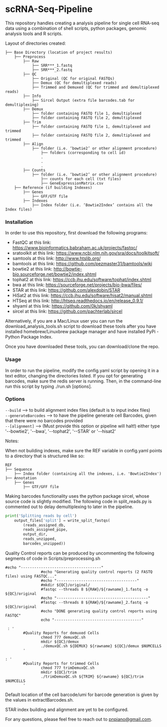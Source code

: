 # scRNA-Seq-Pipeline

This repository handles creating a analysis pipeline for single cell RNA-seq data using a combination of shell scripts, python packages, genomic analysis tools and R scripts.

Layout of directories created:

```
├── Base Directory (location of project results)
	├── Preprocess
		├── Raw
			├── SRR***_1.fastq 
			├── SRR***_2.fastq
		├── QC
			├── Original (QC for original FASTQs)
			├── Demux (QC for demultiplexed reads)
			├── Trimmed and Demuxed (QC for trimmed and demultiplexed reads)
		├── Info
			├── Sircel Output (extra file barcodes.tab for demultiplexing)
		├── Demux
			├── folder containing FASTQ file 1, demultiplexed
			├── folder containing FASTQ file 2, demultiplexed
		├── Trim
			├── folder containing FASTQ file 1, demultiplexed and trimmed
			├── folder containing FASTQ file 2, demultiplexed and trimmed
		├── Align
			├── folder (i.e. ‘bowtie2’ or other alignment procedure)
				├── folders (corresponding to cell id)
				.
				.
				.
		├── Counts
			├── folder (i.e. ‘bowtie2’ or other alignment procedure)
				├── counts for each cell (txt files)
				├── GeneExpressionMatrix.csv
	├── Reference (if building Indexes)
		├── Genes
			├── GFF/GTF file
		├── Indexes
			├── Index folder (i.e. ‘Bowtie2Index’ contains all the Index files)
```

### Installation

In order to use this repository, first download the following programs:
- FastQC at this link: https://www.bioinformatics.babraham.ac.uk/projects/fastqc/ 
- sratoolkit at this link: https://www.ncbi.nlm.nih.gov/sra/docs/toolkitsoft/ 
- samtools at this link: http://www.htslib.org/
- bamtools at this link: https://github.com/pezmaster31/bamtools/wiki
- bowtie2 at this link: http://bowtie-bio.sourceforge.net/bowtie2/index.shtml 
- tophat2 at this link: https://ccb.jhu.edu/software/tophat/index.shtml
- bwa at this link: https://sourceforge.net/projects/bio-bwa/files/ 
- STAR at this link: https://github.com/alexdobin/STAR 
- HiSat2 at this link: https://ccb.jhu.edu/software/hisat2/manual.shtml
- HTSeq at this link: http://htseq.readthedocs.io/en/release_0.9.1/ 
- shyaml at this link: https://github.com/0k/shyaml
- sircel at this link: https://github.com/pachterlab/sircel 

Alternatively, if you are a Mac/Linux user you can run the download_analysis_tools.sh
script to download these tools after you have installed homebrew/Linuxbrew package manager
and have installed PyPi - Python Package Index. 

Once you have downloaded these tools, you can download/clone the repo.

### Usage

In order to run the pipeline,
modify the config.yaml script by opening it in a text editor, changing the directories listed. If you opt for generating barcodes, make sure the redis server is running. Then, in the command-line run this script by typing ./run.sh [options].

### Options

` --build ` --> to build alignment index files (default is to input index files) <br /> 
` --generateBarcodes ` --> to have the pipeline generate cell Barcodes, given that there were no barcodes provided <br />
` --[alignment] ` --> (Must provide this option or pipeline will halt!) either type '--bowtie2', '--bwa', '--tophat2', '--STAR' or '--hisat2' <br />

Notes: 

When not building indexes, make sure the REF variable in config.yaml points to a directory that is structured like so:

```
REF 
├── Sequence
	├── Index folder (containing all the indexes, i.e. 'Bowtie2Index')               
├── Annotation
	├── Genes
		├── GTF/GFF file
```

Making barcodes functionality uses the python package sircel, whose source code is slightly modified. The following code in split_reads.py is commented out to delay demultiplexing to later in the pipeline.

```python
print('Splitting reads by cell')
	output_files['split'] = write_split_fastqs( 
		(reads_assigned_db,
		reads_assigned_pipe, 
		output_dir, 
		reads_unzipped, 
		barcodes_unzipped))
```

Quality Control reports can be produced by uncommenting the following segments of code in Scripts/preprocessing.sh

```
#echo "------------------------------------"
                #echo "Generating quality control reports (2 FASTQ files) using FASTQC..."
                #echo "------------------------------------"
                #mkdir ${QC}/original/
                #fastqc --threads 8 ${RAW}/${rawname}_1.fastq -o ${QC}/original
                #echo "-----------------------------------------"
                #fastqc --threads 8 ${RAW}/${rawname}_2.fastq -o ${QC}/original
                #echo "DONE generating quality control reports using FASTQC"
                echo "---------------------------------------"
```

```
 : '
        #Quality Reports for demuxed Cells
                chmod 777 demuxQC.sh
                mkdir ${QC}/demux
                ./demuxQC.sh ${DEMUX} ${rawname} ${QC}/demux $NUMCELLS
        '
```

```
: '
        #Quality Reports for trimmed Cells
                chmod 777 trimDemuxQC.sh
                mkdir ${QC}/trim
                ./trimDemuxQC.sh ${TRIM} ${rawname} ${QC}/trim $NUMCELLS
        '
```

Default location of the cell barcode/umi for barcode generation is given by the values in extractBarcodes.sh. 

STAR index building and alignment are yet to be configured. <br />

For any questions, please feel free to reach out to pnpiano@gmail.com.
   
